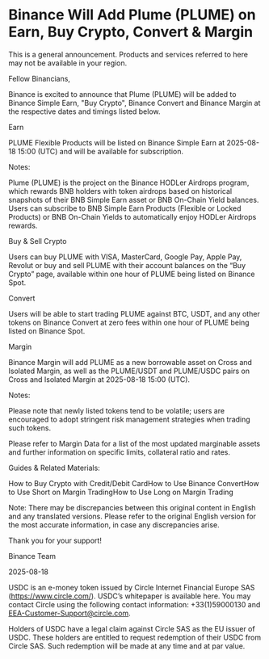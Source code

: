# Binance Will Add Plume (PLUME) on Earn, Buy Crypto, Convert & Margin

This is a general announcement. Products and services referred to here may not be available in your region. 

Fellow Binancians,

Binance is excited to announce that Plume (PLUME) will be added to Binance Simple Earn, "Buy Crypto", Binance Convert and Binance Margin at the respective dates and timings listed below.

Earn

PLUME Flexible Products will be listed on Binance Simple Earn at 2025-08-18 15:00 (UTC) and will be available for subscription.

Notes:

Plume (PLUME) is the project on the Binance HODLer Airdrops program, which rewards BNB holders with token airdrops based on historical snapshots of their BNB Simple Earn asset or BNB On-Chain Yield balances. Users can subscribe to BNB Simple Earn Products (Flexible or Locked Products) or BNB On-Chain Yields to automatically enjoy HODLer Airdrops rewards.

Buy & Sell Crypto

Users can buy PLUME with VISA, MasterCard, Google Pay, Apple Pay, Revolut or buy and sell PLUME with their account balances on the “Buy Crypto” page, available within one hour of PLUME being listed on Binance Spot. 

Convert

Users will be able to start trading PLUME against BTC, USDT, and any other tokens on Binance Convert at zero fees within one hour of PLUME being listed on Binance Spot. 

Margin

Binance Margin will add PLUME as a new borrowable asset on Cross and Isolated Margin, as well as the PLUME/USDT and  PLUME/USDC pairs on Cross and Isolated Margin at 2025-08-18 15:00 (UTC).

Notes: 

Please note that newly listed tokens tend to be volatile; users are encouraged to adopt stringent risk management strategies when trading such tokens.

Please refer to Margin Data for a list of the most updated marginable assets and further information on specific limits, collateral ratio and rates.

Guides & Related Materials:

How to Buy Crypto with Credit/Debit CardHow to Use Binance ConvertHow to Use Short on Margin TradingHow to Use Long on Margin Trading

Note: There may be discrepancies between this original content in English and any translated versions. Please refer to the original English version for the most accurate information, in case any discrepancies arise.

Thank you for your support!

Binance Team

2025-08-18

USDC is an e-money token issued by Circle Internet Financial Europe SAS (https://www.circle.com/). USDC’s whitepaper is available here. You may contact Circle using the following contact information: +33(1)59000130 and EEA-Customer-Support@circle.com. 

Holders of USDC have a legal claim against Circle SAS as the EU issuer of USDC. These holders are entitled to request redemption of their USDC from Circle SAS. Such redemption will be made at any time and at par value.